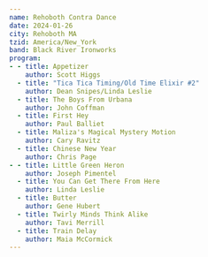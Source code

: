 ```yaml
---
name: Rehoboth Contra Dance
date: 2024-01-26
city: Rehoboth MA
tzid: America/New_York
band: Black River Ironworks
program:
- - title: Appetizer
    author: Scott Higgs
  - title: "Tica Tica Timing/Old Time Elixir #2"
    author: Dean Snipes/Linda Leslie
  - title: The Boys From Urbana
    author: John Coffman
  - title: First Hey
    author: Paul Balliet
  - title: Maliza's Magical Mystery Motion
    author: Cary Ravitz
  - title: Chinese New Year
    author: Chris Page
- - title: Little Green Heron
    author: Joseph Pimentel
  - title: You Can Get There From Here
    author: Linda Leslie
  - title: Butter
    author: Gene Hubert
  - title: Twirly Minds Think Alike
    author: Tavi Merrill
  - title: Train Delay
    author: Maia McCormick
---
```


